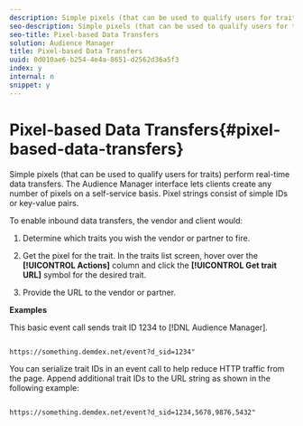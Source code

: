 ```yaml
---
description: Simple pixels (that can be used to qualify users for traits) perform real-time data transfers. The Audience Manager interface lets clients create any number of pixels on a self-service basis. Pixel strings consist of simple IDs or key-value pairs.
seo-description: Simple pixels (that can be used to qualify users for traits) perform real-time data transfers. The Audience Manager interface lets clients create any number of pixels on a self-service basis. Pixel strings consist of simple IDs or key-value pairs.
seo-title: Pixel-based Data Transfers
solution: Audience Manager
title: Pixel-based Data Transfers
uuid: 0d010ae6-b254-4e4a-8651-d2562d36a5f3
index: y
internal: n
snippet: y
---
```


# Pixel-based Data Transfers{#pixel-based-data-transfers}

Simple pixels (that can be used to qualify users for traits) perform real-time data transfers. The Audience Manager interface lets clients create any number of pixels on a self-service basis. Pixel strings consist of simple IDs or key-value pairs.

<!-- 

c_rt_inbound_pixel_transfers.xml

 -->

To enable inbound data transfers, the vendor and client would:

1. Determine which traits you wish the vendor or partner to fire. 
1. Get the pixel for the trait. In the traits list screen, hover over the **[!UICONTROL Actions]** column and click the **[!UICONTROL Get trait URL]** symbol for the desired trait. 

1. Provide the URL to the vendor or partner.

**Examples**

This basic event call sends trait ID 1234 to [!DNL Audience Manager]. 

```

https://something.demdex.net/event?d_sid=1234"

```

You can serialize trait IDs in an event call to help reduce HTTP traffic from the page. Append additional trait IDs to the URL string as shown in the following example: 

```

https://something.demdex.net/event?d_sid=1234,5678,9876,5432"

```

